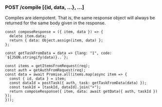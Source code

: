 ### POST /compile [{id, data, ...}, ...]

Compiles are idempotent. That is, the same response object will always be
returned for the same body given in the response.

```
const composeResponse = ({ item, data }) => {
  delete item.data;
  return { data: Object.assign(item, data) };
};

const getTaskFromData = data => {lang: "1", code: `${JSON.stringify(data)}..`};

const items = getItemsFromRequest(req);
const auth = getAuthFromRequest(req);
const data = await Promise.all(items.map(async item => {
  const { id, data } = item;
  const dataId = postTask({ auth, task: getTaskFromData(data) });
  const taskId = [taskId, dataId].join("+");
  return composeResponse({ item, data: await getData({ auth, taskId }) });
}));
```
